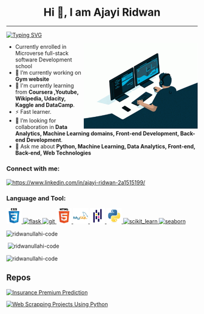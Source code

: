 <h1 align='center' style = 'margin-top:50px'>Hi 👋, I am Ajayi Ridwan</h1><hr>

[![Typing SVG](https://readme-typing-svg.demolab.com?font=Fira+Code&size=40&pause=1000&center=true&vCenter=true&width=1000&height=52&lines=Enrolled+in+Microverse;Full-stack+Software+Developer;Aspirant+Data+Science)](https://git.io/typing-svg)

<img align = 'right' alt = 'coding' width='300' src='https://github.com/Abhishek20182/Abhishek20182/blob/main/coding.gif'>

- Currently enrolled in Microverse full-stack software Development school
- 🔭 I’m currently working on **Gym website**
- 🌱 I'm currently learning from **Coursera ,Youtube, Wikipedia, Udacity, Kaggle and DataCamp**.
- ⚡️ Fast learner.
- 👯 I’m looking for collaboration in **Data Analytics, Machine Learning domains, Front-end Development, Back-end Development**.
- 💬 Ask me about **Python, Machine Learning, Data Analytics, Front-end, Back-end, Web Technologies**

<h3 align="left">Connect with me:</h3>
<p align="left">
<a href="https://www.linkedin.com/in/ajayi-ridwan-2a1515199/" target="blank"><img align="center" src="https://raw.githubusercontent.com/rahuldkjain/github-profile-readme-generator/master/src/images/icons/Social/linked-in-alt.svg" alt="https://www.linkedin.com/in/ajayi-ridwan-2a1515199/" height="30" width="40" /></a>
</p>

<h3 align="left">Language and Tool:</h3>
<p align="left"> <a href="https://www.w3schools.com/css/" target="_blank" rel="noreferrer"> <img src="https://raw.githubusercontent.com/devicons/devicon/master/icons/css3/css3-original-wordmark.svg" alt="css3" width="40" height="40"/> </a> <a href="https://flask.palletsprojects.com/" target="_blank" rel="noreferrer"> <img src="https://www.vectorlogo.zone/logos/pocoo_flask/pocoo_flask-icon.svg" alt="flask" width="40" height="40"/> </a> <a href="https://git-scm.com/" target="_blank" rel="noreferrer"> <img src="https://www.vectorlogo.zone/logos/git-scm/git-scm-icon.svg" alt="git" width="40" height="40"/> </a> <a href="https://www.w3.org/html/" target="_blank" rel="noreferrer"> <img src="https://raw.githubusercontent.com/devicons/devicon/master/icons/html5/html5-original-wordmark.svg" alt="html5" width="40" height="40"/> </a> <a href="https://www.mysql.com/" target="_blank" rel="noreferrer"> <img src="https://raw.githubusercontent.com/devicons/devicon/master/icons/mysql/mysql-original-wordmark.svg" alt="mysql" width="40" height="40"/> </a> <a href="https://pandas.pydata.org/" target="_blank" rel="noreferrer"> <img src="https://raw.githubusercontent.com/devicons/devicon/2ae2a900d2f041da66e950e4d48052658d850630/icons/pandas/pandas-original.svg" alt="pandas" width="40" height="40"/> </a> <a href="https://www.python.org" target="_blank" rel="noreferrer"> <img src="https://raw.githubusercontent.com/devicons/devicon/master/icons/python/python-original.svg" alt="python" width="40" height="40"/> </a> <a href="https://scikit-learn.org/" target="_blank" rel="noreferrer"> <img src="https://upload.wikimedia.org/wikipedia/commons/0/05/Scikit_learn_logo_small.svg" alt="scikit_learn" width="40" height="40"/> </a> <a href="https://seaborn.pydata.org/" target="_blank" rel="noreferrer"> <img src="https://seaborn.pydata.org/_images/logo-mark-lightbg.svg" alt="seaborn" width="40" height="40"/> </a> </p>


<p><img align="center" src="https://github-readme-stats.vercel.app/api/top-langs?username=ridwanullahi-code&theme=tokyonight&show_icons=true&locale=en&layout=compact" alt="ridwanullahi-code" /></p>

<p>&nbsp;<img align="center" src="https://github-readme-stats.vercel.app/api?username=ridwanullahi-code&theme=tokyonight&show_icons=true&locale=en" alt="ridwanullahi-code" /></p>

<p><img align="center" src="https://github-readme-streak-stats.herokuapp.com/?user=ridwanullahi-code&theme=tokyonight" alt="ridwanullahi-code" /></p>

## Repos
[![Insurance Premium Prediction](https://github-readme-stats.vercel.app/api/pin/?username=Ridwanullahi-code&theme=github_dark&repo=Insurance-Premium-Prediction&show_owner=true)](https://github.com/Ridwanullahi-code/Insurance-Premium-Prediction)

[![Web Scrapping Projects Using Python](https://github-readme-stats.vercel.app/api/pin/?username=Ridwanullahi-code&theme=github_dark&repo=Python-Web-Scraping-Projects&show_owner=true)](https://github.com/Ridwanullahi-code/Python-Web-Scraping-Projects)
